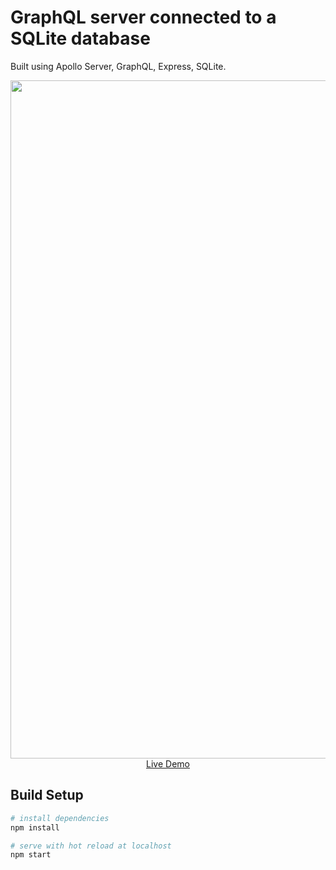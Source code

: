 # GraphQL server connected to a SQLite database

Built using Apollo Server, GraphQL, Express, SQLite.

<p align="center">
  <a href="https://graphql-apollo-server.herokuapp.com/?query=%7B%0A%20%20author%20%7B%0A%20%20%20%20id%0A%20%20%20%20firstName%0A%20%20%20%20lastName%0A%20%20%7D%0A%7D%0A">
    <img src="https://github.com/ijklim/graphql-server/blob/master/screenshot.png" width="1085px">
    <br>
    Live Demo
  </a>
</p>

## Build Setup

``` bash
# install dependencies
npm install

# serve with hot reload at localhost
npm start
```

